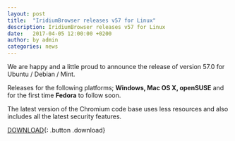 ```yaml
---
layout: post
title:  "IridiumBrowser releases v57 for Linux"
description: IridiumBrowser releases v57 for Linux
date:   2017-04-05 12:00:00 +0200
author:	by admin
categories: news
---
```


We are happy and a little proud to announce the release of version 57.0 for Ubuntu / Debian / Mint.     
<!--break-->
Releases for the following platforms; **Windows, Mac OS X, openSUSE** and for the first time **Fedora** to follow soon.

The latest version of the Chromium code base uses less resources and also includes all the latest security features.     
      
[DOWNLOAD](/downloads/linux.html "Download v57 for Linux"){: .button .download}     
